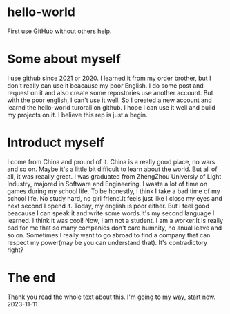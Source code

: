 # hello-world
First use GitHub without others help.
# Some about myself
I use github since 2021 or 2020. I learned it from my order brother, but I don't really can use it beacause my poor English.
I do some post and request on it and also create some repostories use another account. But with the poor english, I can't use it well.
So I created a new account and learnd the hello-world turorail on github. I hope I can use it well and build my projects on it.
I believe this rep is just a begin.
# Introduct myself
I come from China and pround of it. China is a really good place, no wars and so on. Maybe it's a little bit difficult to learn about the world. But all of all, it was reaally great.
I was graduated from ZhengZhou Universiy of Light Industry, majored in Software and Engineering. I waste a lot of time on games during my school life. To be honestly, I think I take a bad time
of my school life. No study hard, no girl friend.It feels just like I close my eyes and next second I opend it.
Today, my english is poor either. But i feel good beacause I can speak it and write some words.It's my second language I learned. I think it was cool!
Now, I am not a student. I am a worker.It is really bad for me that so many companies don't care humnity, no anual leave and so on. Sometimes I really want to go abroad to find a company that can respect my power(may be you can understand that).
It's contradictory right? 
# The end
Thank you read the whole text about this. I'm going to my way, start now. 2023-11-11
